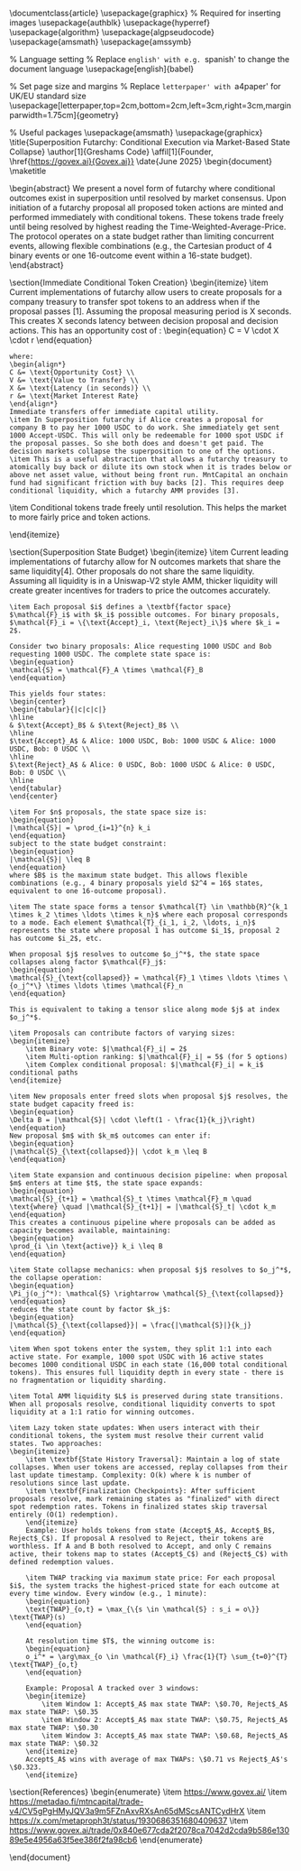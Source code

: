 \documentclass{article}
\usepackage{graphicx} % Required for inserting images
\usepackage{authblk}
\usepackage{hyperref}
\usepackage{algorithm}
\usepackage{algpseudocode}
\usepackage{amsmath}
\usepackage{amssymb}


% Language setting
% Replace `english' with e.g. `spanish' to change the document language
\usepackage[english]{babel}

% Set page size and margins
% Replace `letterpaper' with `a4paper' for UK/EU standard size
\usepackage[letterpaper,top=2cm,bottom=2cm,left=3cm,right=3cm,marginparwidth=1.75cm]{geometry}

% Useful packages
\usepackage{amsmath}
\usepackage{graphicx}
\title{Superposition Futarchy: Conditional Execution via Market-Based State Collapse}
\author[1]{Greshams Code}
\affil[1]{Founder, \href{https://govex.ai}{Govex.ai}}
\date{June 2025}
\begin{document}
\maketitle

\begin{abstract}
We present a novel form of futarchy where conditional outcomes exist in superposition until resolved by market consensus. Upon initiation of a futarchy proposal all proposed token actions are minted and performed immediately with conditional tokens. These tokens trade freely until being resolved by highest reading the Time-Weighted-Average-Price.
The protocol operates on a state budget rather than limiting concurrent events, allowing flexible combinations (e.g., the Cartesian product of 4 binary events or one 16-outcome event within a 16-state budget).
\end{abstract}


\section{Immediate Conditional Token Creation}
\begin{itemize}
    \item Current implementations of futarchy allow users to create proposals for a company treasury to transfer spot tokens to an address when if the proposal passes [1]. Assuming the proposal measuring period is X seconds. This creates X seconds latency between decision proposal and decision actions. This has an opportunity cost of : \begin{equation}
    C = V \cdot X \cdot r
    \end{equation}
    
    where:
    \begin{align*}
    C &= \text{Opportunity Cost} \\
    V &= \text{Value to Transfer} \\
    X &= \text{Latency (in seconds)} \\
    r &= \text{Market Interest Rate}
    \end{align*}
    Immediate transfers offer immediate capital utility.
    \item In Superposition futarchy if Alice creates a proposal for company B to pay her 1000 USDC to do work. She immediately get sent 1000 Accept-USDC. This will only be redeemable for 1000 spot USDC if the proposal passes. So she both does and doesn't get paid. The decision markets collapse the superposition to one of the options.
    \item This is a useful abstraction that allows a futarchy treasury to atomically buy back or dilute its own stock when it is trades below or above net asset value, without being front run. MntCapital an onchain fund had significant friction with buy backs [2]. This requires deep conditional liquidity, which a futarchy AMM provides [3].
   \item Conditional tokens trade freely until resolution. This helps the market to more fairly price and token actions. 

\end{itemize}

\section{Superposition State Budget}
\begin{itemize}
    \item Current leading implementations of futarchy allow for N outcomes markets that share the same liquidity[4]. Other proposals do not share the same liquidity. Assuming all liquidity is in a Uniswap-V2 style AMM, thicker liquidity will create greater incentives for traders to price the outcomes accurately.
    
    \item Each proposal $i$ defines a \textbf{factor space} $\mathcal{F}_i$ with $k_i$ possible outcomes. For binary proposals, $\mathcal{F}_i = \{\text{Accept}_i, \text{Reject}_i\}$ where $k_i = 2$.
    
    Consider two binary proposals: Alice requesting 1000 USDC and Bob requesting 1000 USDC. The complete state space is:
    \begin{equation}
    \mathcal{S} = \mathcal{F}_A \times \mathcal{F}_B
    \end{equation}
    
    This yields four states:
    \begin{center}
    \begin{tabular}{|c|c|c|}
    \hline
    & $\text{Accept}_B$ & $\text{Reject}_B$ \\
    \hline
    $\text{Accept}_A$ & Alice: 1000 USDC, Bob: 1000 USDC & Alice: 1000 USDC, Bob: 0 USDC \\
    \hline
    $\text{Reject}_A$ & Alice: 0 USDC, Bob: 1000 USDC & Alice: 0 USDC, Bob: 0 USDC \\
    \hline
    \end{tabular}
    \end{center}
    
    \item For $n$ proposals, the state space size is:
    \begin{equation}
    |\mathcal{S}| = \prod_{i=1}^{n} k_i
    \end{equation}
    subject to the state budget constraint:
    \begin{equation}
    |\mathcal{S}| \leq B
    \end{equation}
    where $B$ is the maximum state budget. This allows flexible combinations (e.g., 4 binary proposals yield $2^4 = 16$ states, equivalent to one 16-outcome proposal).
    
    \item The state space forms a tensor $\mathcal{T} \in \mathbb{R}^{k_1 \times k_2 \times \ldots \times k_n}$ where each proposal corresponds to a mode. Each element $\mathcal{T}_{i_1, i_2, \ldots, i_n}$ represents the state where proposal 1 has outcome $i_1$, proposal 2 has outcome $i_2$, etc.

    When proposal $j$ resolves to outcome $o_j^*$, the state space collapses along factor $\mathcal{F}_j$:
    \begin{equation}
    \mathcal{S}_{\text{collapsed}} = \mathcal{F}_1 \times \ldots \times \{o_j^*\} \times \ldots \times \mathcal{F}_n
    \end{equation}
    
    This is equivalent to taking a tensor slice along mode $j$ at index $o_j^*$.
    
    \item Proposals can contribute factors of varying sizes:
    \begin{itemize}
        \item Binary vote: $|\mathcal{F}_i| = 2$
        \item Multi-option ranking: $|\mathcal{F}_i| = 5$ (for 5 options)
        \item Complex conditional proposal: $|\mathcal{F}_i| = k_i$ conditional paths
    \end{itemize}

    \item New proposals enter freed slots when proposal $j$ resolves, the state budget capacity freed is:
    \begin{equation}
    \Delta B = |\mathcal{S}| \cdot \left(1 - \frac{1}{k_j}\right)
    \end{equation}
    New proposal $m$ with $k_m$ outcomes can enter if:
    \begin{equation}
    |\mathcal{S}_{\text{collapsed}}| \cdot k_m \leq B
    \end{equation}
    
    \item State expansion and continuous decision pipeline: when proposal $m$ enters at time $t$, the state space expands:
    \begin{equation}
    \mathcal{S}_{t+1} = \mathcal{S}_t \times \mathcal{F}_m \quad \text{where} \quad |\mathcal{S}_{t+1}| = |\mathcal{S}_t| \cdot k_m
    \end{equation}
    This creates a continuous pipeline where proposals can be added as capacity becomes available, maintaining:
    \begin{equation}
    \prod_{i \in \text{active}} k_i \leq B
    \end{equation}
        
    \item State collapse mechanics: when proposal $j$ resolves to $o_j^*$, the collapse operation:
    \begin{equation}
    \Pi_j(o_j^*): \mathcal{S} \rightarrow \mathcal{S}_{\text{collapsed}}
    \end{equation}
    reduces the state count by factor $k_j$:
    \begin{equation}
    |\mathcal{S}_{\text{collapsed}}| = \frac{|\mathcal{S}|}{k_j}
    \end{equation}

    \item When spot tokens enter the system, they split 1:1 into each active state. For example, 1000 spot USDC with 16 active states becomes 1000 conditional USDC in each state (16,000 total conditional tokens). This ensures full liquidity depth in every state - there is no fragmentation or liquidity sharding.
    
    \item Total AMM liquidity $L$ is preserved during state transitions. 
    When all proposals resolve, conditional liquidity converts to spot liquidity at a 1:1 ratio for winning outcomes.
    
    \item Lazy token state updates: When users interact with their conditional tokens, the system must resolve their current valid states. Two approaches:
    \begin{itemize}
        \item \textbf{State History Traversal}: Maintain a log of state collapses. When user tokens are accessed, replay collapses from their last update timestamp. Complexity: O(k) where k is number of resolutions since last update.
        \item \textbf{Finalization Checkpoints}: After sufficient proposals resolve, mark remaining states as "finalized" with direct spot redemption rates. Tokens in finalized states skip traversal entirely (O(1) redemption).
        \end{itemize}
        Example: User holds tokens from state (Accept$_A$, Accept$_B$, Reject$_C$). If proposal A resolved to Reject, their tokens are worthless. If A and B both resolved to Accept, and only C remains active, their tokens map to states (Accept$_C$) and (Reject$_C$) with defined redemption values.

        \item TWAP tracking via maximum state price: For each proposal $i$, the system tracks the highest-priced state for each outcome at every time window. Every window (e.g., 1 minute):
        \begin{equation}
        \text{TWAP}_{o,t} = \max_{\{s \in \mathcal{S} : s_i = o\}} \text{TWAP}(s)
        \end{equation}
        
        At resolution time $T$, the winning outcome is:
        \begin{equation}
        o_i^* = \arg\max_{o \in \mathcal{F}_i} \frac{1}{T} \sum_{t=0}^{T} \text{TWAP}_{o,t}
        \end{equation}
        
        Example: Proposal A tracked over 3 windows:
        \begin{itemize}
            \item Window 1: Accept$_A$ max state TWAP: \$0.70, Reject$_A$ max state TWAP: \$0.35
            \item Window 2: Accept$_A$ max state TWAP: \$0.75, Reject$_A$ max state TWAP: \$0.30  
            \item Window 3: Accept$_A$ max state TWAP: \$0.68, Reject$_A$ max state TWAP: \$0.32
        \end{itemize}
        Accept$_A$ wins with average of max TWAPs: \$0.71 vs Reject$_A$'s \$0.323.
        \end{itemize}

\section{References}
\begin{enumerate}
   \item https://www.govex.ai/
   \item https://metadao.fi/mtncapital/trade-v4/CV5gPgHMyJQV3a9m5FZnAxvRXsAn65dMScsANTCydHrX
   \item https://x.com/metaproph3t/status/1930686351680409637
   \item https://www.govex.ai/trade/0x840e677cda2f2078ca7042d2cda9b586e13089e5e4956a63f5ee386f2fa98cb6
\end{enumerate}

\end{document}
